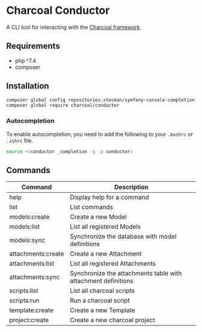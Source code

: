 # Charcoal Conductor
A CLI tool for interacting with the [Charcoal framework](https://github.com/charcoalphp/charcoal).

## Requirements
- php ^7.4
- composer
## Installation
```BASH
composer global config repositories.stecman/symfony-console-completion vcs https://github.com/MouseEatsCat/symfony-console-completion
composer global require charcoal/conductor
```
### Autocompletion
To enable autocompletion, you need to add the following to your `.bashrc` or `.zshrc` file.
```BASH
source <(conductor _completion -g -p conductor)
```
## Commands
| Command            | Description                                                   |
| ------------------ | ------------------------------------------------------------- |
| help               | Display help for a command                                    |
| list               | List commands                                                 |
| models:create      | Create a new Model                                            |
| models:list        | List all registered Models                                    |
| models:sync        | Synchronize the database with model definitions               |
| attachments:create | Create a new Attachment                                       |
| attachments:list   | List all registered Attachments                               |
| attachments:sync   | Synchronize the attachments table with attachment definitions |
| scripts:list       | List all charcoal scripts                                     |
| scripts:run        | Run a charcoal script                                         |
| template:create    | Create a new Template                                         |
| project:create     | Create a new charcoal project                                 |
